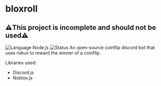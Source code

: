 # bloxroll

## ⚠️This project is incomplete and should not be used⚠️

![Language Node.js](https://shields.io/badge/language-Node.js-blue.svg) ![Status](https://shields.io/badge/Status-Incomplete-red.svg)
An open-source coinflip discord bot that uses robux to reward the winner of a coinflip.

Libraries used:

- Discord.js
- Noblox.js
